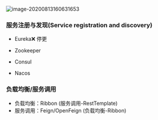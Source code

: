 ![image-20200813160631653](https://gitee.com/zsy0216/typora-image/raw/master/typora/image-20200813160631653.png)

### 服务注册与发现(Service registration and discovery)

- Eureka:x: 停更

- Zookeeper

- Consul

- Nacos

### 负载均衡/服务调用

- 负载均衡：Ribbon (服务调用-RestTemplate)
- 服务调用：Feign/OpenFeign (负载均衡-Ribbon)